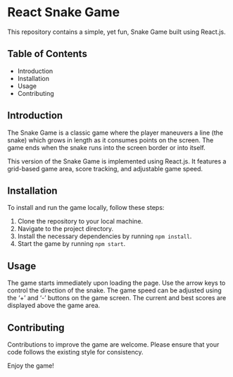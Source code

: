 # React Snake Game

This repository contains a simple, yet fun, Snake Game built using React.js.

## Table of Contents

- Introduction
- Installation
- Usage
- Contributing

## Introduction

The Snake Game is a classic game where the player maneuvers a line (the snake) which grows in length as it consumes points on the screen. The game ends when the snake runs into the screen border or into itself.

This version of the Snake Game is implemented using React.js. It features a grid-based game area, score tracking, and adjustable game speed.

## Installation

To install and run the game locally, follow these steps:

1. Clone the repository to your local machine.
2. Navigate to the project directory.
3. Install the necessary dependencies by running `npm install`.
4. Start the game by running `npm start`.

## Usage

The game starts immediately upon loading the page. Use the arrow keys to control the direction of the snake. The game speed can be adjusted using the ‘+’ and ‘-’ buttons on the game screen. The current and best scores are displayed above the game area.

## Contributing

Contributions to improve the game are welcome. Please ensure that your code follows the existing style for consistency.

Enjoy the game!
